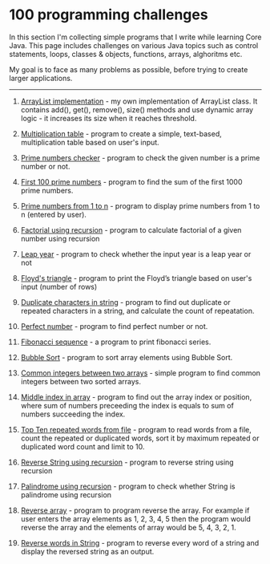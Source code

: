 # 100 programming challenges


In this section I'm collecting simple programs that I write while learning Core Java. This page includes challenges on various Java topics such as control statements, loops, classes & objects, functions, arrays, alghoritms etc.


My goal is to face as many problems as possible, before trying to create larger applications.

___________________________________________________________________________________________________

1. [ArrayList implementation](https://gist.github.com/wsadrak/bc376ccf4171e731563450a1ff437d5e) - my own implementation of ArrayList class. It contains add(), get(), remove(), size() methods and use dynamic array logic - it increases its size when it reaches threshold.

2. [Multiplication table](https://gist.github.com/wsadrak/536b9a5a80fa57867a877376dae28779) - program to create a simple, text-based, multiplication table based on user's input.

3. [Prime numbers checker](https://gist.github.com/wsadrak/f319c28d49c6d3ea539e9a13be5e9f5b) - program to check the given number is a prime number or not.

4. [First 100 prime numbers](https://gist.github.com/wsadrak/838a4c3bb031a563df629972efc0c518) - program to find the sum of the first 1000 prime numbers.

5. [Prime numbers from 1 to n](https://gist.github.com/wsadrak/fefd6e4dc9346c3fcecb203ff206476a) - program to display prime numbers from 1 to n (entered by user).

6. [Factorial using recursion](https://gist.github.com/wsadrak/60ab895c5a5f3d20ce8387241c44dc56) - program to calculate factorial of a given number using recursion

7. [Leap year](https://gist.github.com/wsadrak/29a53f5b1050330d77983f1e304aa62c) - program to check whether the input year is a leap year or not

8. [Floyd's triangle](https://gist.github.com/wsadrak/0034614685009b7145024e91d4d8c592) - program to print the Floyd’s triangle based on user's input (number of rows)

9. [Duplicate characters in string](https://gist.github.com/wsadrak/94c257e521c8812c6c20880be30456bd) - program to find out duplicate or repeated characters in a string, and calculate the count of repeatation.

10. [Perfect number](https://gist.github.com/wsadrak/d5738d7e473f309c02244bf78ff35ac1) -  program to find perfect number or not.

11. [Fibonacci sequence](https://gist.github.com/wsadrak/f688456a4689c65bd25b6b4d67119a58) - a program to print fibonacci series.

12. [Bubble Sort](https://gist.github.com/wsadrak/b6df6af0f3321ee844398c7105429595) - program to sort array elements using Bubble Sort. 

13. [Common integers between two arrays](https://gist.github.com/wsadrak/00df41043e7002d0c189a7662d8bdc4c) - simple program to find common integers between two sorted arrays.

14. [Middle index in array](https://gist.github.com/wsadrak/f17b1dd2ddf1f2164fa5f761644b7d89) - program to find out the array index or position, where sum of numbers preceeding the index is equals to sum of numbers succeeding the index.

15. [Top Ten repeated words from file](https://gist.github.com/wsadrak/d1f55f8d2bef05a6426e2c93a9df81d2) - program to read words from a file, count the repeated or duplicated words, sort it by maximum repeated or duplicated word count and limit to 10.

16. [Reverse String using recursion](https://gist.github.com/wsadrak/a7eedb156c354b82bb94fda8ac541114) - program to reverse string using recursion

17. [Palindrome using recursion](https://gist.github.com/wsadrak/ab50846f72aa0c66be9aee248454fa79) - program to check whether String is palindrome using recursion

18. [Reverse array](https://gist.github.com/wsadrak/5a14f1ffaa9b193012467525afc5fcfc) - program to program reverse the array. For example if user enters the array elements as 1, 2, 3, 4, 5 then the program would reverse the array and the elements of array would be 5, 4, 3, 2, 1. 

19. [Reverse words in String](https://gist.github.com/wsadrak/a792c298392a3ef6252d4ac87229b106) - program to reverse every word of a string and display the reversed string as an output.
